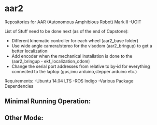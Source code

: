 # aar2
Repositories for AAR (Autonomous Amphibious Robot) Mark II -UOIT

List of Stuff need to be done next (as of the end of Capstone):
- Different kinematic controller for each wheel (aar2_base folder)
- Use wide angle camera/stereo for the visodom (aar2_bringup) to get a better localization 
- Add encoder when the mechanical installation is done to the (aar2_bringup - ekf_localization_odom)
- Change the serial port addresses from relative to by-id for everything connected to the laptop (gps,imu arduino,stepper arduino etc.)

Requirements:
-Ubuntu 14.04 LTS
-ROS Indigo
-Various Package Dependencies

Minimal Running Operation:
----

Other Mode:
----



